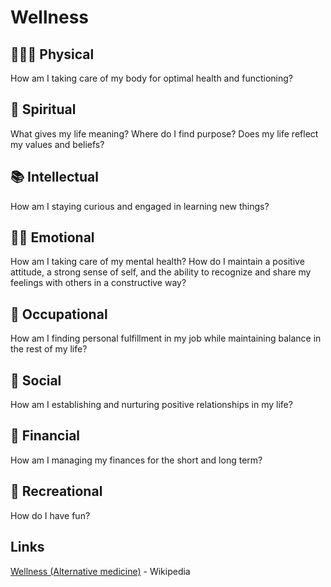 # Wellness

## 🏋🏻‍♂️ Physical

How am I taking care of my body for optimal health and functioning?

## 🐚 Spiritual

What gives my life meaning? Where do I find purpose? Does my life reflect my values and beliefs?

## 📚 Intellectual

How am I staying curious and engaged in learning new things?

## 🧘‍♂️ Emotional

How am I taking care of my mental health? How do I maintain a positive attitude, a strong sense of self, and the ability to recognize and share my feelings with others in a constructive way?

## 💼 Occupational

How am I finding personal fulfillment in my job while maintaining balance in the rest of my life?

## 🍻 Social

How am I establishing and nurturing positive relationships in my life?

## 🤑 Financial

How am I managing my finances for the short and long term?

## 🎉 Recreational

How do I have fun?

## Links

[Wellness (Alternative medicine)](https://en.wikipedia.org/wiki/Wellness_(alternative_medicine)) - Wikipedia
